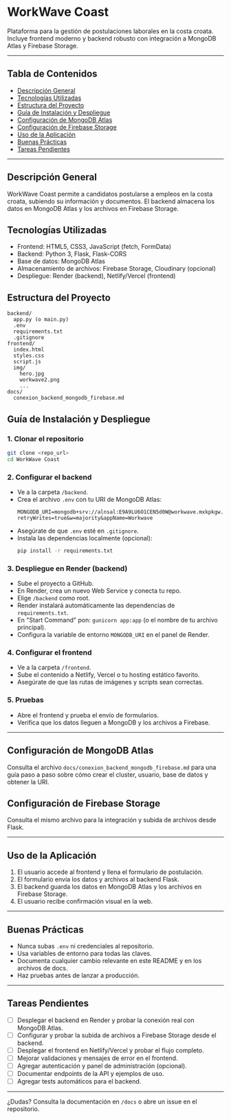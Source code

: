 # WorkWave Coast

Plataforma para la gestión de postulaciones laborales en la costa croata. Incluye frontend moderno y backend robusto con integración a MongoDB Atlas y Firebase Storage.

---

## Tabla de Contenidos
- [Descripción General](#descripción-general)
- [Tecnologías Utilizadas](#tecnologías-utilizadas)
- [Estructura del Proyecto](#estructura-del-proyecto)
- [Guía de Instalación y Despliegue](#guía-de-instalación-y-despliegue)
- [Configuración de MongoDB Atlas](#configuración-de-mongodb-atlas)
- [Configuración de Firebase Storage](#configuración-de-firebase-storage)
- [Uso de la Aplicación](#uso-de-la-aplicación)
- [Buenas Prácticas](#buenas-prácticas)
- [Tareas Pendientes](#tareas-pendientes)

---

## Descripción General
WorkWave Coast permite a candidatos postularse a empleos en la costa croata, subiendo su información y documentos. El backend almacena los datos en MongoDB Atlas y los archivos en Firebase Storage.

## Tecnologías Utilizadas
- Frontend: HTML5, CSS3, JavaScript (fetch, FormData)
- Backend: Python 3, Flask, Flask-CORS
- Base de datos: MongoDB Atlas
- Almacenamiento de archivos: Firebase Storage, Cloudinary (opcional)
- Despliegue: Render (backend), Netlify/Vercel (frontend)

## Estructura del Proyecto
```
backend/
  app.py (o main.py)
  .env
  requirements.txt
  .gitignore
frontend/
  index.html
  styles.css
  script.js
  img/
    hero.jpg
    workwave2.png
    ...
docs/
  conexion_backend_mongodb_firebase.md
```

## Guía de Instalación y Despliegue

### 1. Clonar el repositorio
```bash
git clone <repo_url>
cd WorkWave Coast
```

### 2. Configurar el backend
- Ve a la carpeta `/backend`.
- Crea el archivo `.env` con tu URI de MongoDB Atlas:
  ```env
  MONGODB_URI=mongodb+srv://alnsal:E9A9LU6O1CEN5d0W@workwave.mxkpkgw.mongodb.net/?retryWrites=true&w=majority&appName=Workwave
  ```
- Asegúrate de que `.env` esté en `.gitignore`.
- Instala las dependencias localmente (opcional):
  ```bash
  pip install -r requirements.txt
  ```

### 3. Despliegue en Render (backend)
- Sube el proyecto a GitHub.
- En Render, crea un nuevo Web Service y conecta tu repo.
- Elige `/backend` como root.
- Render instalará automáticamente las dependencias de `requirements.txt`.
- En "Start Command" pon: `gunicorn app:app` (o el nombre de tu archivo principal).
- Configura la variable de entorno `MONGODB_URI` en el panel de Render.

### 4. Configurar el frontend
- Ve a la carpeta `/frontend`.
- Sube el contenido a Netlify, Vercel o tu hosting estático favorito.
- Asegúrate de que las rutas de imágenes y scripts sean correctas.

### 5. Pruebas
- Abre el frontend y prueba el envío de formularios.
- Verifica que los datos lleguen a MongoDB y los archivos a Firebase.

---

## Configuración de MongoDB Atlas
Consulta el archivo `docs/conexion_backend_mongodb_firebase.md` para una guía paso a paso sobre cómo crear el cluster, usuario, base de datos y obtener la URI.

## Configuración de Firebase Storage
Consulta el mismo archivo para la integración y subida de archivos desde Flask.

---

## Uso de la Aplicación
1. El usuario accede al frontend y llena el formulario de postulación.
2. El formulario envía los datos y archivos al backend Flask.
3. El backend guarda los datos en MongoDB Atlas y los archivos en Firebase Storage.
4. El usuario recibe confirmación visual en la web.

---

## Buenas Prácticas
- Nunca subas `.env` ni credenciales al repositorio.
- Usa variables de entorno para todas las claves.
- Documenta cualquier cambio relevante en este README y en los archivos de docs.
- Haz pruebas antes de lanzar a producción.

---

## Tareas Pendientes
- [ ] Desplegar el backend en Render y probar la conexión real con MongoDB Atlas.
- [ ] Configurar y probar la subida de archivos a Firebase Storage desde el backend.
- [ ] Desplegar el frontend en Netlify/Vercel y probar el flujo completo.
- [ ] Mejorar validaciones y mensajes de error en el frontend.
- [ ] Agregar autenticación y panel de administración (opcional).
- [ ] Documentar endpoints de la API y ejemplos de uso.
- [ ] Agregar tests automáticos para el backend.

---

¿Dudas? Consulta la documentación en `/docs` o abre un issue en el repositorio.
